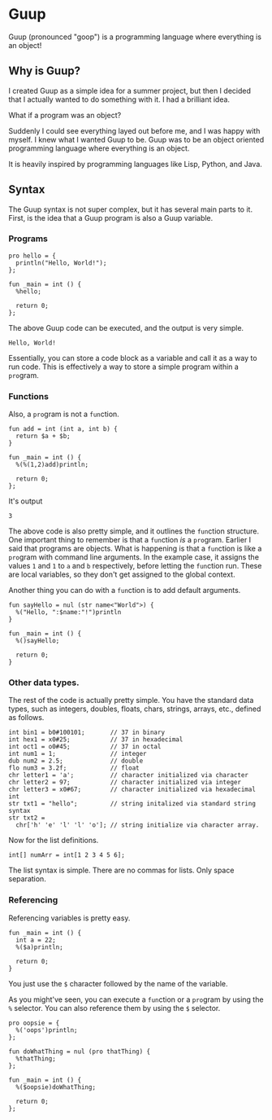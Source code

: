 # Guup
Guup (pronounced "goop") is a programming language where everything is an object!

## Why is Guup?
I created Guup as a simple idea for a summer project, but then I decided that I actually wanted to do something with it. I had a brilliant idea.

What if a program was an object?

Suddenly I could see everything layed out before me, and I was happy with myself. I knew what I wanted Guup to be. Guup was to be an object oriented programming language where everything is an object. 

It is heavily inspired by programming languages like Lisp, Python, and Java. 

## Syntax
The Guup syntax is not super complex, but it has several main parts to it. First, is the idea that a Guup program is also a Guup variable.

### Programs

```
pro hello = {
  println("Hello, World!");
};

fun _main = int () {
  %hello;

  return 0;
};
```

The above Guup code can be executed, and the output is very simple.

```
Hello, World!
```

Essentially, you can store a code block as a variable and call it as a way to run code. This is effectively a way to store a simple program within a `pro`gram.

### Functions
Also, a `pro`gram is not a `fun`ction. 

```
fun add = int (int a, int b) {
  return $a + $b;
}

fun _main = int () {
  %(%(1,2)add)println;

  return 0;
};
```

It's output

```
3
```

The above code is also pretty simple, and it outlines the `fun`ction structure. One important thing to remember is that a `fun`ction *is* a `pro`gram. Earlier I said that programs are objects. What is happening is that a `fun`ction is like a `pro`gram with command line arguments. In the example case, it assigns the values `1` and `1` to `a` and `b` respectively, before letting the `fun`ction run. These are local variables, so they don't get assigned to the global context.

Another thing you can do with a `fun`ction is to add default arguments.

```
fun sayHello = nul (str name<"World">) {
  %("Hello, ":$name:"!")println
}

fun _main = int () {
  %()sayHello;

  return 0;
}
```

### Other data types.
The rest of the code is actually pretty simple. You have the standard data types, such as integers, doubles, floats, chars, strings, arrays, etc., defined as follows.

```
int bin1 = b0#100101;       // 37 in binary
int hex1 = x0#25;           // 37 in hexadecimal
int oct1 = o0#45;           // 37 in octal
int num1 = 1;               // integer
dub num2 = 2.5;             // double
flo num3 = 3.2f;            // float
chr letter1 = 'a';          // character initialized via character
chr letter2 = 97;           // character initialized via integer
chr letter3 = x0#67;        // character initialized via hexadecimal int
str txt1 = "hello";         // string initalized via standard string syntax
str txt2 =
  chr['h' 'e' 'l' 'l' 'o']; // string initialize via character array.
```

Now for the list definitions.

```
int[] numArr = int[1 2 3 4 5 6];
```

The list syntax is simple. There are no commas for lists. Only space separation.

### Referencing
Referencing variables is pretty easy.

```
fun _main = int () {
  int a = 22;
  %($a)println;
  
  return 0;
}
```

You just use the `$` character followed by the name of the variable.

As you might've seen, you can execute a `fun`ction or a `pro`gram by using the `%` selector. You can also reference them by using the `$` selector.

```
pro oopsie = {
  %('oops')println;
};

fun doWhatThing = nul (pro thatThing) {
  %thatThing;
};

fun _main = int () {
  %($oopsie)doWhatThing;

  return 0;
};
```
